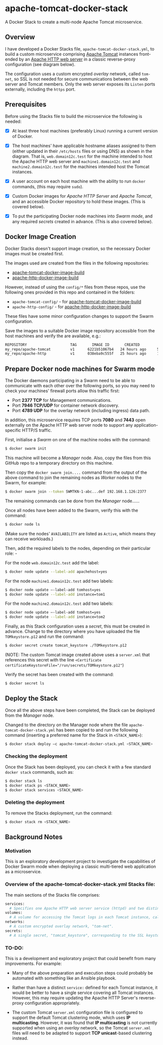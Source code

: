 # apache-tomcat-docker-stack
A Docker Stack to create a multi-node Apache Tomcat microservice.

## Overview
I have developed a Docker Stacks file, `apache-tomcat-docker-stack.yml`, to build a custom microservice comprising [Apache Tomcat](https://tomcat.apache.org/) instances front-ended by an [Apache HTTP web server](https://httpd.apache.org/) in a classic reverse-proxy configuration (see diagram below).

The configuration uses a custom encrypted *overlay* network, called `tom-net`, so SSL is not needed for secure communications between the web server and Tomcat members. Only the web server exposes its `Listen` ports externally, including the `https` port.

 
## Prerequisites
Before using the Stacks file to build the microservice the following is needed:

- [x] At least three host machines (preferably Linux) running a current version of Docker.

- [x] The host machines' have applicable hostname aliases assigned to them (either updated in their `/etc/hosts` files or using DNS) as shown in the diagram.  That is, `web.domain12c.test` for the machine intended to host the Apache HTTP web server and `machine1.domain12c.test` and `machine2.domain12c.test` for the machines intended host the Tomcat instances.

- [x] A user account on each host machine with the ability to run `docker` commands, (this may require `sudo`).

- [x] Custom Docker images for *Apache HTTP Server* and *Apache Tomcat*, and an accessible Docker repository to hold these images. (This is covered below).

- [x] To put the participating Docker node machines into *Swarm mode*, and any required *secrets* created in advance. (This is also covered below).


## Docker Image Creation
Docker Stacks doesn't support image creation, so the necessary Docker images must be created first.

The images used are created from the files in the following repositories:

- [apache-tomcat-docker-image-build](https://github.com/rmyers3141/apache-tomcat-docker-image-build)
- [apache-http-docker-image-build](https://github.com/rmyers3141/apache-http-docker-image-build)

However, instead of using the `config/*` files from these repos, use the following ones provided in this repo and contained in the folders:

- `apache-tomcat-config/`   - for [apache-tomcat-docker-image-build](https://github.com/rmyers3141/apache-tomcat-docker-image-build)
- `apache-http-config/`     - for [apache-http-docker-image-build](https://github.com/rmyers3141/apache-http-docker-image-build)

These files have some minor configuration changes to support the Swarm configuration.

Save the images to a suitable Docker image repository accessible from the host machines and verify the are available, e.g.:

```sh
REPOSITORY          	      TAG       IMAGE ID       CREATED         SIZE
my_repo/apache-tomcat         v1      6221b51067b4   24 hours ago     506MB
my_repo/apache-http           v1      038eba9c555f   25 hours ago     145MB
```


## Prepare Docker node machines for Swarm mode
The Docker daemons participating in a Swarm need to be able to communicate with each other over the following ports, so you may need to check your machines' firewall ports allow this traffic first:

- Port **2377 TCP** for Management communications.
- Port **7946 TCP/UDP** for container network discovery.
- Port **4789 UDP** for the overlay network (including ingress) data path.

In addition, this microservice requires TCP ports **7080** and **7443** open externally on the Apache HTTP web server node to support any application-specific HTTP/S traffic.

First, initialise a *Swarm* on one of the machine nodes with the command:

```sh
$ docker swarm init
```
This machine will become a *Manager* node.  Also, copy the files from this GitHub repo to a temporary directory on this machine.

Then copy the `docker swarm join....` command from the output of the above command to join the remaining nodes as *Worker* nodes to the Swarm, for example:

```sh
$ docker swarm join --token SWMTKN-1-abc...def 192.168.1.126:2377
```

The remaining commands can be done from the *Manager* node......

Once all nodes have been added to the Swarm, verify this with the command:

```sh
$ docker node ls
```

(Make sure the nodes' `AVAILABILITY` are listed as `Active`, which means they can receive workloads.)

Then, add the required labels to the nodes, depending on their particular role: -

For the node `web.domain12c.test` add the label:

```sh
$ docker node update --label-add apachehost=yes 
```

For the node `machine1.domain12c.test` add two labels:

```sh
$ docker node update –-label-add tomhost=yes
$ docker node update --label-add instance=tom1 
```

For the node `machine2.domain12c.test` add two labels:

```sh
$ docker node update –-label-add tomhost=yes
$ docker node update --label-add instance=tom2 
```

Finally, as this Stack configuration uses a *secret*, this must be created in advance.  Change to the directory where you have uploaded the file `TOMkeystore.p12` and run the command:

```sh
$ docker secret create tomcat_keystore ./TOMkeystore.p12
```

(NOTE: The custom Tomcat image created above uses a `server.xml` that references this secret with the line `<Certificate certificateKeystoreFile="/run/secrets/TOMkeystore.p12"`)

Verify the secret has been created with the command:

```sh
$ docker secret ls
```


## Deploy the Stack
Once all the above steps have been completed, the Stack can be deployed from the *Manager* node.

Changed to the directory on the Manager node where the file `apache-tomcat-docker-stack.yml` has been copied to and run the following command (inserting a preferred name for the Stack in `<STACK_NAME>`):

```sh
$ docker stack deploy –c apache-tomcat-docker-stack.yml <STACK_NAME>
```

### Checking the deployment
Once the Stack has been deployed, you can check it with a few standard `docker stack` commands, such as:

```sh
$ docker stack ls
$ docker stack ps <STACK_NAME>
$ docker stack services <STACK_NAME>
```

### Deleting the deployment
To remove the Stacks deployment, run the command:

```sh
$ docker stack rm <STACK_NAME>
```



## Background Notes

### Motivation
This is an exploratory development project to investigate the capabilities of Docker Swarm mode when deploying a classic multi-tiered web application as a microservice.


### Overview of the apache-tomcat-docker-stack.yml Stacks file:
The main sections of the Stacks file comprises:

```sh
services:
  # Specifies one Apache HTTP web server service (httpd) and two distinct Tomcat services (tom1, tom2)
volumes:
  # A volume for accessing the Tomcat logs in each Tomcat instance, called "tom-logs".
networks:
  # A custom encrypted overlay network, "tom-net".
secrets:
  # A single secret, "tomcat_keystore", corresponding to the SSL keystore used by the Tomcat instances.
```

### TO-DO:
This is a development and exploratory project that could benefit from many improvements.  For example:

- Many of the above preparation and execution steps could probably be automated with something like an Ansible playbook.

- Rather than have a distinct `service:` defined for each Tomcat instance, it would be better to have a single service covering all Tomcat instances.   However, this may require updating the Apache HTTP Server's reverse-proxy configuration appropriately.

- The custom Tomcat `server.xml` configuration file is configured to support the default Tomcat clustering mode, which uses **IP multicasting**.  However, it was found that **IP multicasting** is not currently supported when using an *overlay* network, so the Tomcat `server.xml` files will need to be adapted to support **TCP unicast**-based clustering instead.
